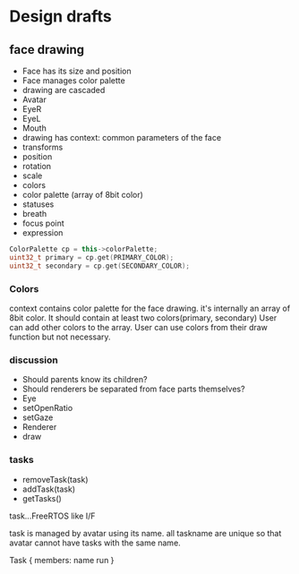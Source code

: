 # Design drafts

## face drawing

* Face has its size and position
* Face manages color palette
* drawing are cascaded
 * Avatar
  * EyeR
  * EyeL
  * Mouth
* drawing has context: common parameters of the face
 * transforms
  * position
  * rotation 
  * scale
 * colors
  * color palette (array of 8bit color)
 * statuses
  * breath
  * focus point
  * expression

```cpp
ColorPalette cp = this->colorPalette;
uint32_t primary = cp.get(PRIMARY_COLOR);
uint32_t secondary = cp.get(SECONDARY_COLOR);
```

### Colors

context contains color palette for the face drawing.
it's internally an array of 8bit color.
It should contain at least two colors(primary, secondary)
User can add other colors to the array.
User can use colors from their draw function but not necessary.
  
### discussion

* Should parents know its children?
* Should renderers be separated from face parts themselves? 
 * Eye
  * setOpenRatio
  * setGaze
 * Renderer
  * draw

### tasks

* removeTask(task)
* addTask(task)
* getTasks()

task...FreeRTOS like I/F

task is managed by avatar using its name.
all taskname are unique so that avatar cannot have tasks with the same name.

Task {
  members:
  name
  run
}

